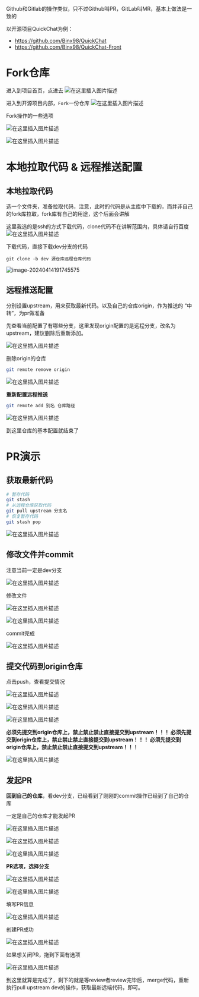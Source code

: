Github和Gitlab的操作类似，只不过Github叫PR，GitLab叫MR，基本上做法是一致的

以开源项目QuickChat为例：

- https://github.com/Binx98/QuickChat
- https://github.com/Binx98/QuickChat-Front

# Fork仓库

进入到项目首页，点进去
![在这里插入图片描述](./images/52da01c64038499a9c617e1e31162236.png)

进入到开源项目内部，`Fork`一份仓库
![在这里插入图片描述](./images/e31a2f1e468b41bc987d55ddb30c0415.png)

Fork操作的一些选项

![在这里插入图片描述](./images/04ae31df9b954bd5877454c719b738ec.png)

![在这里插入图片描述](./images/93e53e3ae2bd4490a7e0455240d63aa5.png)

# 本地拉取代码 & 远程推送配置

## 本地拉取代码

选一个文件夹，准备拉取代码，注意，此时的代码是从主库中下载的，而并非自己的fork库拉取，fork库有自己的用途，这个后面会讲解

这里我选的是ssh的方式下载代码，clone代码不在讲解范围内，具体请自行百度
![在这里插入图片描述](./images/59215af56edc4aa89a8dda8a57decc23.png)

下载代码，直接下载dev分支的代码

```
git clone -b dev 源仓库远程仓库代码
```

![image-20240414191745575](./images/image-20240414191745575.png)

## 远程推送配置

分别设置upstream，用来获取最新代码。以及自己的仓库origin，作为推送的 “中转”，为pr做准备

先查看当前配置了有哪些分支，这里发现origin配置的是远程分支，改名为upstream，建议删除后重新添加。

![在这里插入图片描述](./images/b27f255816854074b8afdaa1c9ebbcad.png)

删除origin的仓库

```bash
git remote remove origin
```

![在这里插入图片描述](./images/277021c85e544bc190b560cd823a7b29.png)

**重新配置远程推送**

```bash
git remote add 别名 仓库路径
```

![在这里插入图片描述](./images/6cc48c2e8fda450cb78914506b18d575.png)

到这里仓库的基本配置就结束了

# PR演示

## 获取最新代码

```bash
# 暂存代码
git stash
# 从远程仓库获取代码
git pull upstream 分支名
# 恢复暂存代码
git stash pop
```

![在这里插入图片描述](./images/b0b1977cfab24fdcb2724a5b720c2b08.png)

## 修改文件并commit

注意当前一定是dev分支

![在这里插入图片描述](./images/37a1e2f11dc642559c031b6168f9f286.png)

修改文件

![在这里插入图片描述](./images/1549a7a682614972883c48990c4c0dab.png)

![在这里插入图片描述](./images/278a9aff1cff417b87dfe3f014245066.png)

commit完成

![在这里插入图片描述](./images/52c07e2a2244435ea28cb91918da03b8.png)

## 提交代码到origin仓库

点击push，查看提交情况

![在这里插入图片描述](./images/cae11a506c2a4c018e5b7ba3538a4f12.png)

![在这里插入图片描述](./images/f0559af942e64c5f8f4b4815f50da882.png)

![在这里插入图片描述](./images/cfa7e96cb48c4ddf9b9a49119bf84057.png)

**必须先提交到origin仓库上，禁止禁止禁止直接提交到upstream！！！
必须先提交到origin仓库上，禁止禁止禁止直接提交到upstream！！！
必须先提交到origin仓库上，禁止禁止禁止直接提交到upstream！！！**

![在这里插入图片描述](./images/a5b808af78454c8c90fd036c2946eca9.png)

## 发起PR

**回到自己的仓库**，看dev分支，已经看到了刚刚的commit操作已经到了自己的仓库

一定是自己的仓库才能发起PR

![在这里插入图片描述](./images/9f8fec04d4d44b17a643416a2b2e0319.png)

![在这里插入图片描述](./images/14a33ba7ba3a405c8b87cba53e121911.png)

![在这里插入图片描述](./images/351392fb5b384e89b4d8dff057b65e07.png)

**PR选项，选择分支**

![在这里插入图片描述](./images/5c06d38bdbb3487cb4e2def9cd0fe869.png)

![在这里插入图片描述](./images/4f81a25ecca74e9fabbd7172e971a73b.png)

填写PR信息

![在这里插入图片描述](./images/912a885fc1a3459d8dcd67c328c5d87c.png)

创建PR成功

![在这里插入图片描述](./images/32383e2ca264426ca4e8e394c973d10d.png)

如果想关闭PR，拖到下面有选项

![在这里插入图片描述](./images/c0e3367d12d84f7e99ef89a769d7952f.png)

到这里就算是完成了，剩下的就是等review者review完毕后，merge代码，重新执行pull upstream dev的操作，获取最新远端代码，即可。

